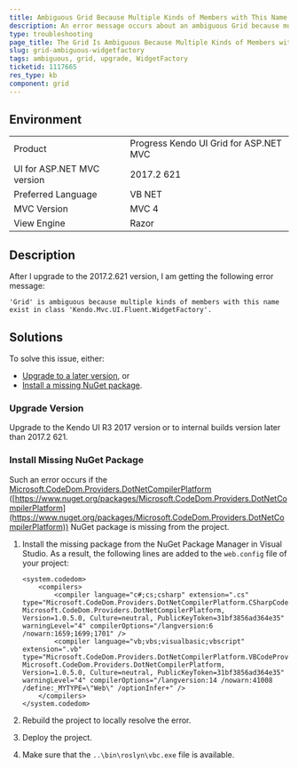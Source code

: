 ```yaml
---
title: Ambiguous Grid Because Multiple Kinds of Members with This Name Exist
description: An error message occurs about an ambiguous Grid because multiple kinds of members with this name exist in the Kendo.Mvc.UI.Fluent.WidgetFactory class after an upgrade to the 2017.2.621 version.
type: troubleshooting
page_title: The Grid Is Ambiguous Because Multiple Kinds of Members with This Name Exist | UI for ASP.NET MVC
slug: grid-ambiguous-widgetfactory
tags: ambiguous, grid, upgrade, WidgetFactory
ticketid: 1117665
res_type: kb
component: grid
---
```


## Environment

<table>
 <tr>
  <td>Product</td>
  <td>Progress Kendo UI Grid for ASP.NET MVC</td>
 </tr> <tr>
  <td>UI for ASP.NET MVC version</td>  
  <td>2017.2 621</td>
 </tr>
 <tr>
  <td>Preferred Language</td>
  <td>VB NET</td>
 </tr>
 <tr>
  <td>MVC Version</td>
  <td>MVC 4</td>
 </tr>
 <tr>
  <td>View Engine</td>
  <td>Razor</td>
 </tr>
</table>

## Description

After I upgrade to the 2017.2.621 version, I am getting the following error message:  

````
'Grid' is ambiguous because multiple kinds of members with this name exist in class 'Kendo.Mvc.UI.Fluent.WidgetFactory'.
````

## Solutions

To solve this issue, either:

* [Upgrade to a later version](#upgrade-version), or
* [Install a missing NuGet package](#install-missing-nuget-package).

### Upgrade Version

Upgrade to the Kendo UI R3 2017 version or to internal builds version later than 2017.2 621.

### Install Missing NuGet Package

Such an error occurs if the [Microsoft.CodeDom.Providers.DotNetCompilerPlatform](https://www.nuget.org/packages/Microsoft.CodeDom.Providers.DotNetCompilerPlatform) ([https://www.nuget.org/packages/Microsoft.CodeDom.Providers.DotNetCompilerPlatform](https://www.nuget.org/packages/Microsoft.CodeDom.Providers.DotNetCompilerPlatform)) NuGet package is missing from the project.

1. Install the missing package from the NuGet Package Manager in Visual Studio. As a result, the following lines are added to the `web.config` file of your project:  

    ```
    <system.codedom>
        <compilers>
            <compiler language="c#;cs;csharp" extension=".cs" type="Microsoft.CodeDom.Providers.DotNetCompilerPlatform.CSharpCodeProvider, Microsoft.CodeDom.Providers.DotNetCompilerPlatform, Version=1.0.5.0, Culture=neutral, PublicKeyToken=31bf3856ad364e35" warningLevel="4" compilerOptions="/langversion:6 /nowarn:1659;1699;1701" />
            <compiler language="vb;vbs;visualbasic;vbscript" extension=".vb" type="Microsoft.CodeDom.Providers.DotNetCompilerPlatform.VBCodeProvider, Microsoft.CodeDom.Providers.DotNetCompilerPlatform, Version=1.0.5.0, Culture=neutral, PublicKeyToken=31bf3856ad364e35" warningLevel="4" compilerOptions="/langversion:14 /nowarn:41008 /define:_MYTYPE=\"Web\" /optionInfer+" />
        </compilers>
    </system.codedom>
    ```

1. Rebuild the project to locally resolve the error.

1. Deploy the project.

1. Make sure that the `..\bin\roslyn\vbc.exe` file is available.     
